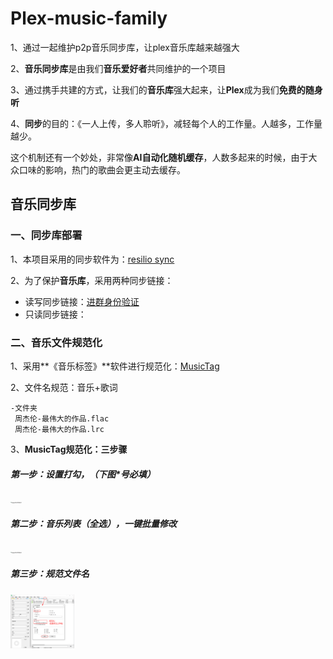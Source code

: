 # Plex-music-family
1、通过一起维护p2p音乐同步库，让plex音乐库越来越强大

2、**音乐同步库**是由我们**音乐爱好者**共同维护的一个项目

3、通过携手共建的方式，让我们的**音乐库**强大起来，让**Plex**成为我们**免费的随身听**

4、**同步**的目的：《一人上传，多人聆听》，减轻每个人的工作量。人越多，工作量越少。

这个机制还有一个妙处，非常像**AI自动化随机缓存**，人数多起来的时候，由于大众口味的影响，热门的歌曲会更主动去缓存。

## 音乐同步库

### 一、同步库部署

1、本项目采用的同步软件为：[resilio sync](https://www.resilio.com/)

2、为了保护**音乐库**，采用两种同步链接：

- 读写同步链接：<u>进群身份验证</u>
- 只读同步链接：

### 二、音乐文件规范化

1、采用**《音乐标签》**软件进行规范化：[MusicTag](https://github.com/Howardnm/Plex-music-family/releases/tag/basics)

2、文件名规范：音乐+歌词

```
-文件夹
 周杰伦-最伟大的作品.flac
 周杰伦-最伟大的作品.lrc
```

3、**MusicTag规范化：三步骤**

##### 第一步：设置打勾，（下图*号**必填**）

<img src="https://user-images.githubusercontent.com/55622355/178245221-ae44c705-b7e4-4d87-8922-be0198d68cab.png" alt="QQ截图20220711182347" style="zoom:10%;" />

##### 第二步：音乐列表（全选），一键批量修改

<img src="https://user-images.githubusercontent.com/55622355/178245246-73c62f7b-56a6-43a4-b87a-26fcf2a8d8bb.png" alt="QQ截图20220711182532" style="zoom:10%;" />

##### 第三步：规范文件名

<img src="https://raw.githubusercontent.com/Howardnm/PicGo-image/main/img/image-20220711182137692.png" alt="image-20220711182137692" style="zoom:10%;" />

